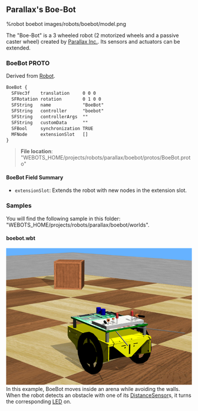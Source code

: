 ## Parallax's Boe-Bot

%robot boebot images/robots/boebot/model.png

The "Boe-Bot" is a 3 wheeled robot (2 motorized wheels and a passive caster wheel) created by [Parallax Inc.](https://www.parallax.com/product/boe-bot-robot).
Its sensors and actuators can be extended.

### BoeBot PROTO

Derived from [Robot](../reference/robot.md).

```
BoeBot {
  SFVec3f    translation     0 0 0
  SFRotation rotation        0 1 0 0
  SFString   name            "BoeBot"
  SFString   controller      "boebot"
  SFString   controllerArgs  ""
  SFString   customData      ""
  SFBool     synchronization TRUE
  MFNode     extensionSlot   []
}
```

> **File location**: "WEBOTS\_HOME/projects/robots/parallax/boebot/protos/BoeBot.proto"

#### BoeBot Field Summary

- `extensionSlot`: Extends the robot with new nodes in the extension slot.

### Samples

You will find the following sample in this folder: "WEBOTS\_HOME/projects/robots/parallax/boebot/worlds".

#### boebot.wbt

![boebot.wbt.png](images/robots/boebot/boebot.wbt.png) In this example, BoeBot moves inside an arena while avoiding the walls.
When the robot detects an obstacle with one of its [DistanceSensor](../reference/distancesensor.md)s, it turns the corresponding [LED](../reference/led.md) on.
